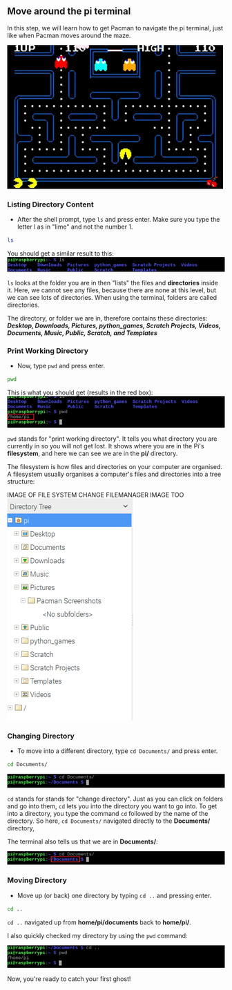 ## Move around the pi terminal

In this step, we will learn how to get Pacman to navigate the pi terminal, just like when Pacman moves around the maze.

![Pacman Gif](images/pacmangiphy.gif)


### Listing Directory Content

+ After the shell prompt, type `ls` and press enter. Make sure you type the letter l as in "lime" and not the number 1.
```bash
ls
```
You should get a similar result to this:
![LS Command](images/lscommand.png)

`ls` looks at the folder you are in then "lists" the files and **directories** inside it. Here, we cannot see any files, because there are none at this level, but we can see lots of directories. When using the terminal, folders are called directories.

The directory, or folder we are in, therefore contains these directories:
***Desktop, Downloads, Pictures, python_games, Scratch Projects, Videos, Documents, Music, Public, Scratch, and Templates***


### Print Working Directory

+ Now, type `pwd` and press enter.
```bash
pwd
```
This is what you should get (results in the red box):
![PWD Command](images/pwdcommand.png)

`pwd` stands for "print working directory". It tells you what directory you are currently in so you will not get lost. It shows where you are in the Pi's **filesystem**, and here we can see we are in the **pi/** directory.

The filesystem is how files and directories on your computer are organised. A filesystem usually organises a computer's files and directories into a tree structure:

IMAGE OF FILE SYSTEM CHANGE FILEMANAGER IMAGE TOO ![File Manager](images/filemanager.png)


### Changing Directory

+ To move into a different directory, type `cd Documents/` and press enter.
```bash
cd Documents/
```
![CD Documents](images/cddocuments.png)

`cd` stands for stands for "change directory". Just as you can click on folders and go into them, `cd` lets you into the directory you want to go into. To get into a directory, you type the command `cd` followed by the name of the directory. So here, `cd Documents/` navigated directly to the **Documents/** directory,

The terminal also tells us that we are in **Documents/**:

![CD Documents path](images/cddocumentspath.png)


### Moving Directory

+ Move up (or back) one directory by typing `cd ..` and pressing enter.
```bash
cd ..
```
`cd ..` navigated up from **home/pi/documents** back to **home/pi/**.

I also quickly checked my directory by using the `pwd` command:

![CD DotDot Command](images/cddotdotcommand.png)

Now, you're ready to catch your first ghost!
